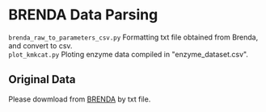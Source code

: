 # BRENDA Data Parsing
`brenda_raw_to_parameters_csv.py` Formatting txt file obtained from Brenda, and convert to csv.  
`plot_kmkcat.py`  Ploting enzyme data compiled in "enzyme_dataset.csv".
    
## Original Data
Please dowmload from [BRENDA](https://www.brenda-enzymes.org/) by txt file.
